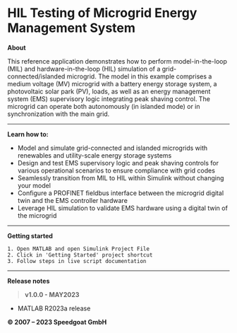 # HIL Testing of Microgrid Energy Management System

**About**

This reference application demonstrates how to perform model-in-the-loop (MIL) and hardware-in-the-loop (HIL) simulation of a grid-connected/islanded microgrid. The model in this example comprises a medium voltage (MV) microgrid with a battery energy storage system, a photovoltaic solar park (PV), loads, as well as an energy management system (EMS) supervisory logic integrating peak shaving control. The microgrid can operate both autonomously (in islanded mode) or in synchronization with the main grid.

----------

**Learn how to:**

- Model and simulate grid-connected and islanded microgrids with renewables and utility-scale energy storage systems
- Design and test EMS supervisory logic and peak shaving controls for various operational scenarios to ensure compliance with grid codes
- Seamlessly transition from MIL to HIL within Simulink without changing your model 
- Configure a PROFINET fieldbus interface between the microgrid digital twin and the EMS controller hardware
- Leverage HIL simulation to validate EMS hardware using a digital twin of the microgrid 

----------

**Getting started**

    1. Open MATLAB and open Simulink Project File
    2. Click in 'Getting Started' project shortcut
    3. Follow steps in live script documentation

----------

**Release notes**

> **v1.0.0 - MAY2023**
 -  MATLAB R2023a release

**© 2007 – 2023 Speedgoat GmbH**

